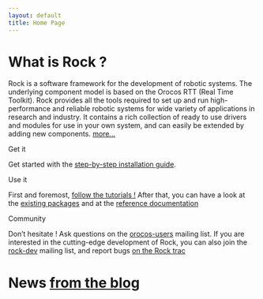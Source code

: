 ```yaml
---
layout: default
title: Home Page
---
```


What is Rock ?
==============

Rock is a software framework for the development of robotic systems. The
underlying component model is based on the Orocos RTT (Real Time
Toolkit). Rock provides all the tools required to set up and run
high-performance and reliable robotic systems for wide variety of
applications in research and industry. It contains a rich collection of
ready to use drivers and modules for use in your own system, and can
easily be extended by adding new components.
[more…](documentation/about/index.html)

Get it

Get started with the [step-by-step installation
guide](documentation/installation.html).

Use it

First and foremost, [follow the tutorials !](documentation/tutorials/)
After that, you can have a look at the [existing
packages](package_directory.html) and at the [reference
documentation](documentation/)

Community

Don’t hesitate ! Ask questions on the
[orocos-users](http://lists.mech.kuleuven.be/mailman/listinfo/orocos-users)
mailing list. If you are interested in the cutting-edge development of
Rock, you can also join the
[rock-dev](http://www.dfki.de/mailman/cgi-bin/listinfo/rock-dev) mailing
list, and report bugs [on the Rock trac](http://rock.opendfki.de)

News [from the blog](http://blog.rock-robotics.org)
===================================================
